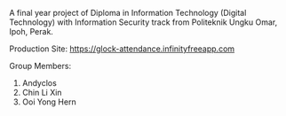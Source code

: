 A final year project of Diploma in Information Technology (Digital Technology) with Information Security track from Politeknik Ungku Omar, Ipoh, Perak. 

Production Site: https://glock-attendance.infinityfreeapp.com

Group Members:
1) Andyclos
2) Chin Li Xin
3) Ooi Yong Hern
